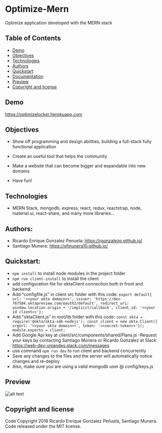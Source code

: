 # Optimize-Mern
Optimize application developed with the MERN stack

## Table of Contents
- [Demo](#demo)
- [Objectives](#objectives)
- [Technologies](#technologies)
- [Authors](#authors)
- [Quickstart](#quickstart)
- [Documentation](#documentation)
- [Preview](#preview)
- [Copyright and license](#copyright-and-license)

## Demo
https://optimizelocker.herokuapp.com

## Objectives
- Show off programming and design abilities, building a full-stack fully functional application

- Create an useful tool that helps the community

- Make a website that can become bigger and expandable into new domains

- Have fun!

## Technologies
- MERN Stack, mongodb, express, react, redux, reactstrap, node, material.ui, react-share, and many more libraries...

## Authors:
- Ricardo Enrique Gonzalez Penuela: https://rgonzalezp.github.io/
- Santiago Munera: https://sfmunera10.github.io/

## Quickstart:

- ```npm install``` to install node modules in the project folder
- ```npm run client-install``` to install the client
- add configuration file for oktaClient connection both in front and backend:
- Add "configfile.js" in client src folder with this code: ```export default{ url: '<<your okta domain>>', issuer: 'https://dev-767504.oktapreview.com/oauth2/default', redirect_uri: window.location.origin + '/implicit/callback', client_id: '<<your id client>>'};```
- Add "oktaClient.js" in root/lib folder with this code: ```const okta = require('@okta/okta-sdk-nodejs'); const client = new okta.Client({ orgUrl: '<<your okta domain>>', token: '<<secret-token>>'}); module.exports = client;```
- Add Google Api key at client/src/components/shared/Plans.js
-Request your keys by contacting Santiago Múnera or Ricardo González at Slack https://web-dev-uniandes.slack.com/messages
- use command ```npm run dev``` to run client and backend concurrently
- Save any changes to the files and the server will automatically notice changes and re-deploy
- Also, make sure you are using a valid mongodb user @ config/keys.js

## Preview
![alt text](images/WebScreenshot.png "Preview of Optimize")

## Copyright and license
Code Copyright 2018 Ricardo Enrique Gonzalez Peñuela, Santiago Munera. Code released under the MIT license.

